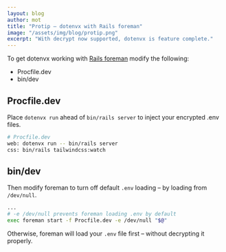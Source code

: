 ```yaml
---
layout: blog
author: mot
title: "Protip – dotenvx with Rails foreman"
image: "/assets/img/blog/protip.png"
excerpt: "With decrypt now supported, dotenvx is feature complete."
---
```


To get dotenvx working with [Rails foreman](https://github.com/ddollar/foreman) modify the following:

* Procfile.dev
* bin/dev

## Procfile.dev

Place `dotenvx run` ahead of `bin/rails server` to inject your encrypted .env files.

```sh
# Procfile.dev
web: dotenvx run -- bin/rails server
css: bin/rails tailwindcss:watch
```

## bin/dev

Then modify foreman to turn off default `.env` loading – by loading from `/dev/null`. 

```sh
...
# -e /dev/null prevents foreman loading .env by default
exec foreman start -f Procfile.dev -e /dev/null "$@"
```

Otherwise, foreman will load your `.env` file first – without decrypting it properly.
